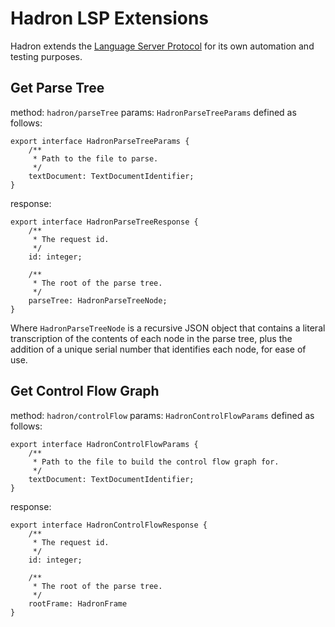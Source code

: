 # Hadron LSP Extensions

Hadron extends the [Language Server Protocol](https://microsoft.github.io/language-server-protocol) for its own
automation and testing purposes.

## Get Parse Tree

method: `hadron/parseTree`
params: `HadronParseTreeParams` defined as follows:

```
export interface HadronParseTreeParams {
	/**
	 * Path to the file to parse.
	 */
	textDocument: TextDocumentIdentifier;
}
```

response:

```
export interface HadronParseTreeResponse {
	/**
	 * The request id.
	 */
	id: integer;

	/**
	 * The root of the parse tree.
	 */
	parseTree: HadronParseTreeNode;
}
```

Where `HadronParseTreeNode` is a recursive JSON object that contains a literal transcription of the contents of each
node in the parse tree, plus the addition of a unique serial number that identifies each node, for ease of use.

## Get Control Flow Graph

method: `hadron/controlFlow`
params: `HadronControlFlowParams` defined as follows:

```
export interface HadronControlFlowParams {
	/**
	 * Path to the file to build the control flow graph for.
	 */
	textDocument: TextDocumentIdentifier;
}
```

response:

```
export interface HadronControlFlowResponse {
	/**
	 * The request id.
	 */
	id: integer;

	/**
	 * The root of the parse tree.
	 */
	rootFrame: HadronFrame
}
```